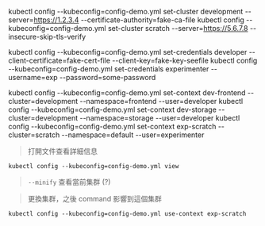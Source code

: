 kubectl config --kubeconfig=config-demo.yml set-cluster development --server=https://1.2.3.4 --certificate-authority=fake-ca-file
kubectl config --kubeconfig=config-demo.yml set-cluster scratch --server=https://5.6.7.8 --insecure-skip-tls-verify

kubectl config --kubeconfig=config-demo.yml set-credentials developer --client-certificate=fake-cert-file --client-key=fake-key-seefile
kubectl config --kubeconfig=config-demo.yml set-credentials experimenter --username=exp --password=some-password

kubectl config --kubeconfig=config-demo.yml set-context dev-frontend --cluster=development --namespace=frontend --user=developer
kubectl config --kubeconfig=config-demo.yml set-context dev-storage --cluster=development --namespace=storage --user=developer
kubectl config --kubeconfig=config-demo.yml set-context exp-scratch --cluster=scratch --namespace=default --user=experimenter

> 打開文件查看詳細信息

`kubectl config --kubeconfig=config-demo.yml view`

> `--minify` 查看當前集群 (?)

> 更換集群，之後 command 影響到這個集群

`kubectl config --kubeconfig=config-demo.yml use-context exp-scratch`
